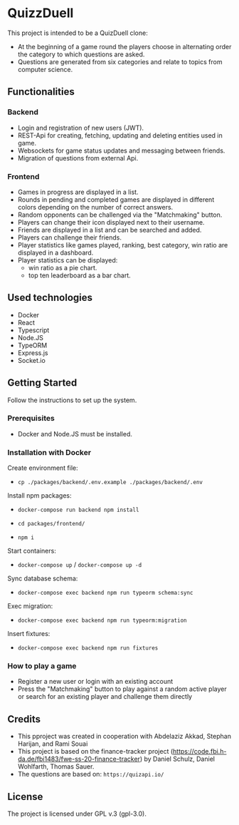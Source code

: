 # QuizzDuell

This project is intended to be a QuizDuell clone:

- At the beginning of a game round the players choose in alternating order the category to which questions are asked.
- Questions are generated from six categories and relate to topics from computer science.

## Functionalities

### Backend

- Login and registration of new users (JWT).
- REST-Api for creating, fetching, updating and deleting entities used in game.
- Websockets for game status updates and messaging between friends.
- Migration of questions from external Api.

### Frontend

- Games in progress are displayed in a list.
- Rounds in pending and completed games are displayed in different colors depending on the number of correct answers.
- Random opponents can be challenged via the "Matchmaking" button.
- Players can change their icon displayed next to their username.
- Friends are displayed in a list and can be searched and added.
- Players can challenge their friends.
- Player statistics like games played, ranking, best category, win ratio are displayed in a dashboard.
- Player statistics can be displayed:
  - win ratio as a pie chart.
  - top ten leaderboard as a bar chart.

## Used technologies

- Docker
- React
- Typescript
- Node.JS
- TypeORM
- Express.js
- Socket.io

## Getting Started

Follow the instructions to set up the system.

### Prerequisites

- Docker and Node.JS must be installed.

### Installation with Docker

Create environment file:

- `cp ./packages/backend/.env.example ./packages/backend/.env`

Install npm packages:

- `docker-compose run backend npm install`

- `cd packages/frontend/`
- `npm i`

Start containers:

- `docker-compose up` / `docker-compose up -d`

Sync database schema:

- `docker-compose exec backend npm run typeorm schema:sync`

Exec migration:

- `docker-compose exec backend npm run typeorm:migration`

Insert fixtures:

- `docker-compose exec backend npm run fixtures`

### How to play a game

- Register a new user or login with an existing account
- Press the "Matchmaking" button to play against a random active player or search for an existing player and challenge them directly

## Credits
- This pproject was created in cooperation with Abdelaziz Akkad, Stephan Harijan, and Rami Souai
- This project is based on the finance-tracker project (https://code.fbi.h-da.de/fbi1483/fwe-ss-20-finance-tracker) by Daniel Schulz, Daniel Wohlfarth, Thomas Sauer.
- The questions are based on: `https://quizapi.io/`

## License

The project is licensed under GPL v.3 (gpl-3.0).
